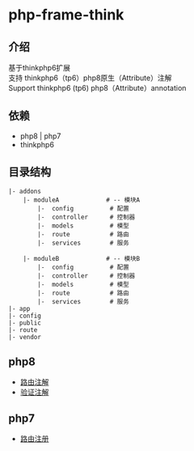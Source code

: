 # php-frame-think


## 介绍

基于thinkphp6扩展  
支持 thinkphp6（tp6）php8原生（Attribute）注解   
Support thinkphp6 (tp6) php8（Attribute）annotation 

## 依赖

- php8 | php7
- thinkphp6


## 目录结构

~~~
|- addons
    |- moduleA             # -- 模块A
        |-  config          # 配置
        |-  controller      # 控制器
        |-  models          # 模型
        |-  route           # 路由
        |-  services        # 服务

    |- moduleB             # -- 模块B
        |-  config          # 配置
        |-  controller      # 控制器
        |-  models          # 模型
        |-  route           # 路由
        |-  services        # 服务
|- app
|- config
|- public
|- route
|- vendor
~~~

## php8

- [路由注解](./docs/路由注解.md)  
- [验证注解](./docs/验证注解.md)

## php7

- [路由注册](./docs/php7/路由注册.md)  
